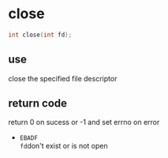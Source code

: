 # close
```c
int close(int fd);
```
## use
close the specified file descriptor
## return code
return 0 on sucess or -1 and set errno on error  
- `EBADF`  
  `fd`don't exist or is not open

